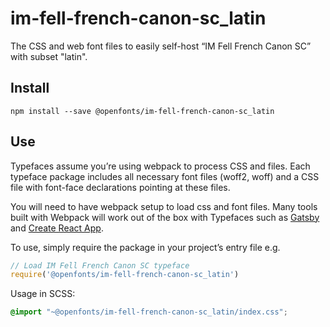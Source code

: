 
# im-fell-french-canon-sc_latin

The CSS and web font files to easily self-host “IM Fell French Canon SC” with subset "latin".

## Install

`npm install --save @openfonts/im-fell-french-canon-sc_latin`

## Use

Typefaces assume you’re using webpack to process CSS and files. Each typeface
package includes all necessary font files (woff2, woff) and a CSS file with
font-face declarations pointing at these files.

You will need to have webpack setup to load css and font files. Many tools built
with Webpack will work out of the box with Typefaces such as [Gatsby](https://github.com/gatsbyjs/gatsby)
and [Create React App](https://github.com/facebookincubator/create-react-app).

To use, simply require the package in your project’s entry file e.g.

```javascript
// Load IM Fell French Canon SC typeface
require('@openfonts/im-fell-french-canon-sc_latin')
```

Usage in SCSS:
```scss
@import "~@openfonts/im-fell-french-canon-sc_latin/index.css";
```
